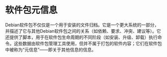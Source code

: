 # 软件包元信息

Debian软件包不仅仅是一个用于安装的文件归档。它是一个更大系统的一部分，并描述了它与其他Debian软件包之间的关系（如依赖、要求、冲突、建议等）。它还提供了脚本，用于在软件包生命周期的不同阶段（如安装、升级、卸载）执行命令。这些数据由软件包管理工具使用，但并不属于打包的软件内容；它们在软件包中被称为“元信息”——即关于其他信息的信息。